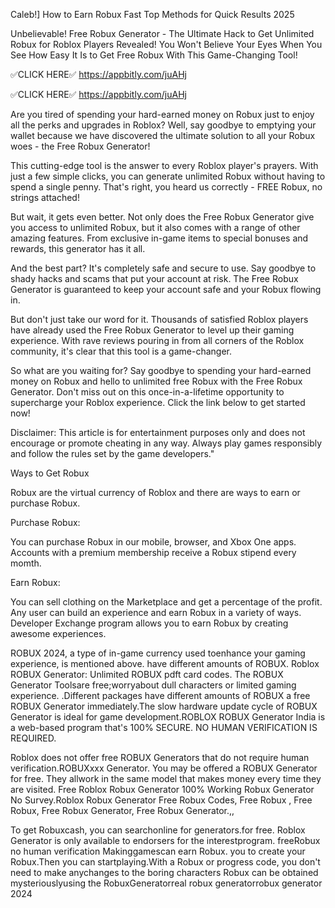 Caleb!] How to Earn Robux Fast Top Methods for Quick Results 2025


Unbelievable! Free Robux Generator - The Ultimate Hack to Get Unlimited Robux for Roblox Players Revealed! You Won't Believe Your Eyes When You See How Easy It Is to Get Free Robux With This Game-Changing Tool!


✅CLICK HERE✅ https://appbitly.com/juAHj


✅CLICK HERE✅ https://appbitly.com/juAHj


Are you tired of spending your hard-earned money on Robux just to enjoy all the perks and upgrades in Roblox? Well, say goodbye to emptying your wallet because we have discovered the ultimate solution to all your Robux woes - the Free Robux Generator!

This cutting-edge tool is the answer to every Roblox player's prayers. With just a few simple clicks, you can generate unlimited Robux without having to spend a single penny. That's right, you heard us correctly - FREE Robux, no strings attached!

But wait, it gets even better. Not only does the Free Robux Generator give you access to unlimited Robux, but it also comes with a range of other amazing features. From exclusive in-game items to special bonuses and rewards, this generator has it all.

And the best part? It's completely safe and secure to use. Say goodbye to shady hacks and scams that put your account at risk. The Free Robux Generator is guaranteed to keep your account safe and your Robux flowing in.

But don't just take our word for it. Thousands of satisfied Roblox players have already used the Free Robux Generator to level up their gaming experience. With rave reviews pouring in from all corners of the Roblox community, it's clear that this tool is a game-changer.

So what are you waiting for? Say goodbye to spending your hard-earned money on Robux and hello to unlimited free Robux with the Free Robux Generator. Don't miss out on this once-in-a-lifetime opportunity to supercharge your Roblox experience. Click the link below to get started now!

Disclaimer: This article is for entertainment purposes only and does not encourage or promote cheating in any way. Always play games responsibly and follow the rules set by the game developers."

Ways to Get Robux

Robux are the virtual currency of Roblox and there are ways to earn or purchase Robux.

Purchase Robux:






You can purchase Robux in our mobile, browser, and Xbox One apps.
Accounts with a premium membership receive a Robux stipend every momth.




Earn Robux:






You can sell clothing on the Marketplace and get a percentage of the profit.
Any user can build an experience and earn Robux in a variety of ways.
Developer Exchange program allows you to earn Robux by creating awesome experiences.




ROBUX 2024, a type of in-game currency used toenhance your gaming experience, is mentioned above. have different amounts of ROBUX. Roblox ROBUX Generator: Unlimited ROBUX pdft card codes. The ROBUX Generator Toolsare free;worryabout dull characters or limited gaming experience. .Different packages have different amounts of ROBUX a free ROBUX Generator immediately.The slow hardware update cycle of ROBUX Generator is ideal for game development.ROBLOX ROBUX Generator India is a web-based program that's 100% SECURE. NO HUMAN VERIFICATION IS REQUIRED.

Roblox does not offer free ROBUX Generators that do not require human verification.ROBUXxxx Generator. You may be offered a ROBUX Generator for free. They allwork in the same model that makes money every time they are visited. Free Roblox Robux Generator 100% Working Robux Generator No Survey.Roblox Robux Generator Free Robux Codes, Free Robux , Free Robux, Free Robux Generator, Free Robux Generator.,,

To get Robuxcash, you can searchonline for generators.for free. Roblox Generator is only available to endorsers for the interestprogram. freeRobux no human verification Makinggamescan earn Robux. you to create your Robux.Then you can startplaying.With a Robux or progress code, you don't need to make anychanges to the boring characters Robux can be obtained mysteriouslyusing the RobuxGeneratorreal robux generatorrobux generator 2024